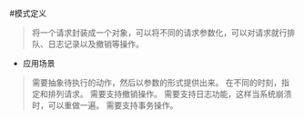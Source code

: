 #模式定义
>将一个请求封装成一个对象，可以将不同的请求参数化，可以对请求就行排队、日志记录以及撤销等操作。

* 应用场景
>需要抽象待执行的动作，然后以参数的形式提供出来。
在不同的时刻，指定和排列请求。
需要支持撤销操作。
需要支持日志功能，这样当系统崩溃时，可以重做一遍。
需要支持事务操作。